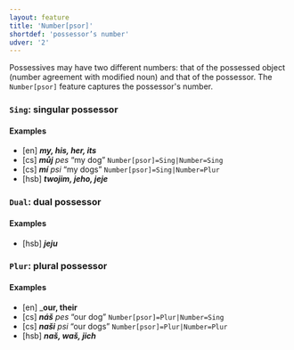```yaml
---
layout: feature
title: 'Number[psor]'
shortdef: 'possessor’s number'
udver: '2'
---
```


Possessives may have two different numbers: that of the possessed object (number agreement with
modified noun) and that of the possessor. The `Number[psor]` feature captures the possessor's number.

### <a name="Sing">`Sing`</a>: singular possessor

#### Examples

* [en] _<b>my, his, her, its</b>_
* [cs] _<b>můj</b> pes_ “my dog” `Number[psor]=Sing|Number=Sing`
* [cs] _<b>mí</b> psi_ “my dogs” `Number[psor]=Sing|Number=Plur`
* [hsb] _<b>twojim, jeho, jeje</b>_

### <a name="Dual">`Dual`</a>: dual possessor

#### Examples

* [hsb] _<b>jeju</b>_

### <a name="Plur">`Plur`</a>: plural possessor

#### Examples

* [en] _<b>our, their</b>
* [cs] _<b>náš</b> pes_ “our dog” `Number[psor]=Plur|Number=Sing`
* [cs] _<b>naši</b> psi_ “our dogs” `Number[psor]=Plur|Number=Plur`
* [hsb] _<b>naš, waš, jich</b>_

<!-- Interlanguage links updated So kvě 14 19:02:26 CEST 2022 -->
